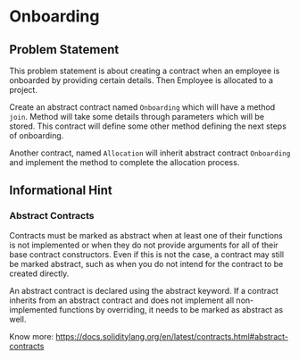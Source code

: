 # Onboarding
## Problem Statement

This problem statement is about creating a contract when an employee is onboarded by providing certain details. Then Employee is allocated to a project.

Create an abstract contract named `Onboarding` which will have a method `join`. Method will take some details through parameters which will be stored. This contract will define some other method defining the next steps of onboarding. 

Another contract, named `Allocation` will inherit abstract contract `Onboarding` and implement the method to complete the allocation process.

## Informational Hint

### Abstract Contracts

Contracts must be marked as abstract when at least one of their functions is not implemented or when they do not provide arguments for all of their base contract constructors. Even if this is not the case, a contract may still be marked abstract, such as when you do not intend for the contract to be created directly.

An abstract contract is declared using the abstract keyword. If a contract inherits from an abstract contract and does not implement all non-implemented functions by overriding, it needs to be marked as abstract as well.

Know more: https://docs.soliditylang.org/en/latest/contracts.html#abstract-contracts
